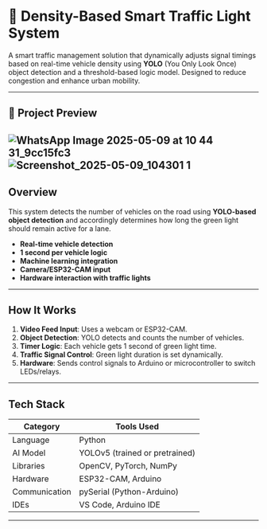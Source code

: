 # 🚦 Density-Based Smart Traffic Light System

A smart traffic management solution that dynamically adjusts signal timings based on real-time vehicle density using **YOLO** (You Only Look Once) object detection and a threshold-based logic model. Designed to reduce congestion and enhance urban mobility.

---

## 📸 Project Preview



![WhatsApp Image 2025-05-09 at 10 44 31_9cc15fc3](https://github.com/user-attachments/assets/27cbe2d2-4ed6-4e0e-9e85-5d46b010a314)
![Screenshot_2025-05-09_104301 1](https://github.com/user-attachments/assets/30f64f51-809f-4df2-be54-ff406c5d5dd4)
---

## Overview

This system detects the number of vehicles on the road using **YOLO-based object detection** and accordingly determines how long the green light should remain active for a lane.

- **Real-time vehicle detection**
- **1 second per vehicle logic**
- **Machine learning integration**
- **Camera/ESP32-CAM input**
- **Hardware interaction with traffic lights**

---

## How It Works

1. **Video Feed Input**: Uses a webcam or ESP32-CAM.
2. **Object Detection**: YOLO detects and counts the number of vehicles.
3. **Timer Logic**: Each vehicle gets 1 second of green light time.
4. **Traffic Signal Control**: Green light duration is set dynamically.
5. **Hardware**: Sends control signals to Arduino or microcontroller to switch LEDs/relays.

---

## Tech Stack

| Category       | Tools Used              |
|----------------|--------------------------|
| Language       | Python                   |
| AI Model       | YOLOv5 (trained or pretrained) |
| Libraries      | OpenCV, PyTorch, NumPy   |
| Hardware       | ESP32-CAM, Arduino       |
| Communication  | pySerial (Python-Arduino) |
| IDEs           | VS Code, Arduino IDE     |

---

